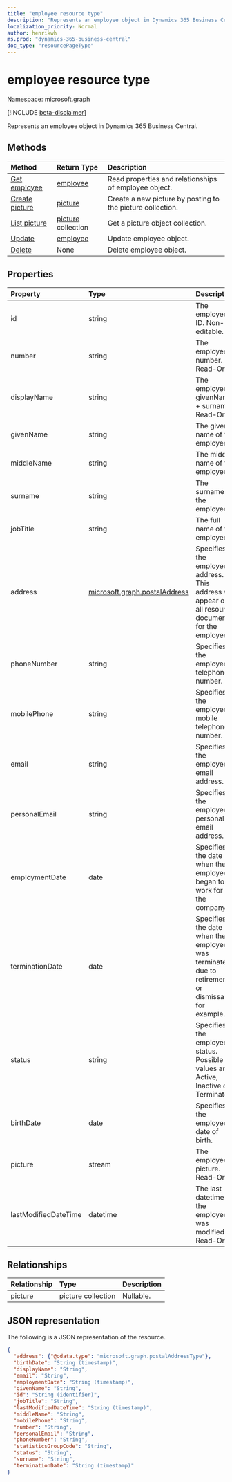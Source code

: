 ```yaml
---
title: "employee resource type"
description: "Represents an employee object in Dynamics 365 Business Central."
localization_priority: Normal
author: henrikwh
ms.prod: "dynamics-365-business-central"
doc_type: "resourcePageType"
---
```


# employee resource type
Namespace: microsoft.graph

[!INCLUDE [beta-disclaimer](../../includes/beta-disclaimer.md)]

Represents an employee object in Dynamics 365 Business Central.

## Methods

| Method       | Return Type | Description |
|:-------------|:------------|:------------|
| [Get employee](../api/dynamics-employee-get.md) | [employee](dynamics-employee.md) | Read properties and relationships of employee object. |
| [Create picture](../api/dynamics-employee-post-picture.md) | [picture](dynamics-picture.md) | Create a new picture by posting to the picture collection. |
| [List picture](../api/dynamics-employee-list-picture.md) | [picture](dynamics-picture.md) collection | Get a picture object collection. |
| [Update](../api/dynamics-employee-update.md) | [employee](dynamics-employee.md) | Update employee object. |
| [Delete](../api/dynamics-employee-delete.md) | None | Delete employee object. |

## Properties

| Property     | Type        | Description |
|:-------------|:------------|:------------|
|id                  |string    |The employee ID. Non-editable.                         |
|number              |string  |The employee number. Read-Only.                        |
|displayName         |string  |The employee givenName + surname. Read-Only.           |
|givenName           |string  |The given name of the employee.                        |
|middleName          |string  |The middle name of the employee.                       |
|surname             |string  |The surname of the employee                            |
|jobTitle            |string  |The full name of the employee                          |
|address             |[microsoft.graph.postalAddress](../resources/dynamics-complextypes.md)|Specifies the employee's address. This address will appear on all resource documents for the employee.|
|phoneNumber         |string  |Specifies the employee's telephone number.             |
|mobilePhone         |string  |Specifies the employee's mobile telephone number.      |
|email               |string  |Specifies the employee's email address.                |
|personalEmail       |string  |Specifies the employee's personal email address.       |
|employmentDate      |date    |Specifies the date when the employee began to work for the company.|
|terminationDate     |date    |Specifies the date when the employee was terminated, due to retirement or dismissal, for example.|
|status              |string  |Specifies the employee's status. Possible values are Active, Inactive or Terminated|
|birthDate           |date    |Specifies the employee's date of birth.                |
|picture             |stream  |The employee picture. Read-Only.                       |
|lastModifiedDateTime|datetime|The last datetime the employee was modified. Read-Only.|  



## Relationships

| Relationship | Type        | Description |
|:-------------|:------------|:------------|
|picture|[picture](dynamics-picture.md) collection| Nullable.|

## JSON representation

The following is a JSON representation of the resource.

<!-- {
  "blockType": "resource",
  "optionalProperties": [

  ],
  "@odata.type": "microsoft.graph.employee",
  "baseType": "",
  "keyProperty": "id"
}-->

```json
{
  "address": {"@odata.type": "microsoft.graph.postalAddressType"},
  "birthDate": "String (timestamp)",
  "displayName": "String",
  "email": "String",
  "employmentDate": "String (timestamp)",
  "givenName": "String",
  "id": "String (identifier)",
  "jobTitle": "String",
  "lastModifiedDateTime": "String (timestamp)",
  "middleName": "String",
  "mobilePhone": "String",
  "number": "String",
  "personalEmail": "String",
  "phoneNumber": "String",
  "statisticsGroupCode": "String",
  "status": "String",
  "surname": "String",
  "terminationDate": "String (timestamp)"
}
```

<!-- uuid: 16cd6b66-4b1a-43a1-adaf-3a886856ed98
2019-02-04 14:57:30 UTC -->
<!-- {
  "type": "#page.annotation",
  "description": "employee resource",
  "keywords": "",
  "section": "documentation",
  "tocPath": ""
}-->